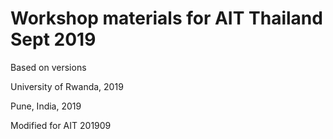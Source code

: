 # Workshop materials for AIT Thailand Sept 2019

Based on versions  

University of Rwanda, 2019

Pune, India, 2019

Modified for AIT 201909
